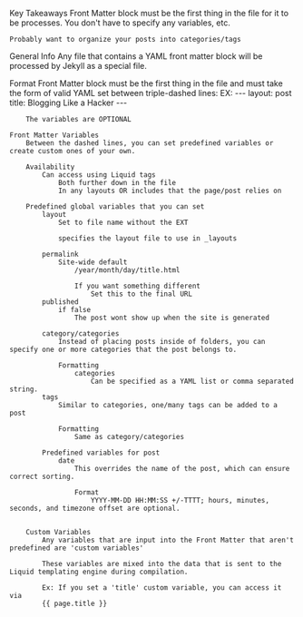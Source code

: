 Key Takeaways
	Front Matter block must be the first thing in the file for it to be processes.
		You don't have to specify any variables, etc.

	Probably want to organize your posts into categories/tags


General Info
	Any file that contains a YAML front matter block will be processed by Jekyll as a special file.

Format
	Front Matter block must be the first thing in the file and must take the form of valid YAML set between triple-dashed lines:
	EX:
		---
		layout: post
		title: Blogging Like a Hacker
		---

		The variables are OPTIONAL
	
	Front Matter Variables
		Between the dashed lines, you can set predefined variables or create custom ones of your own.

		Availability
			Can access using Liquid tags
				Both further down in the file
				In any layouts OR includes that the page/post relies on

		Predefined global variables that you can set
			layout
				Set to file name without the EXT

				specifies the layout file to use in _layouts

			permalink
				Site-wide default
					/year/month/day/title.html

					If you want something different
						Set this to the final URL
			published
				if false
					The post wont show up when the site is generated

			category/categories
				Instead of placing posts inside of folders, you can specify one or more categories that the post belongs to.

				Formatting
					categories
						Can be specified as a YAML list or comma separated string.
			tags
				Similar to categories, one/many tags can be added to a post

				Formatting
					Same as category/categories

			Predefined variables for post
				date
					This overrides the name of the post, which can ensure correct sorting.

					Format
						YYYY-MM-DD HH:MM:SS +/-TTTT; hours, minutes, seconds, and timezone offset are optional.


		Custom Variables
			Any variables that are input into the Front Matter that aren't predefined are 'custom variables'

			These variables are mixed into the data that is sent to the Liquid templating engine during compilation.

			Ex: If you set a 'title' custom variable, you can access it via
			{{ page.title }}



